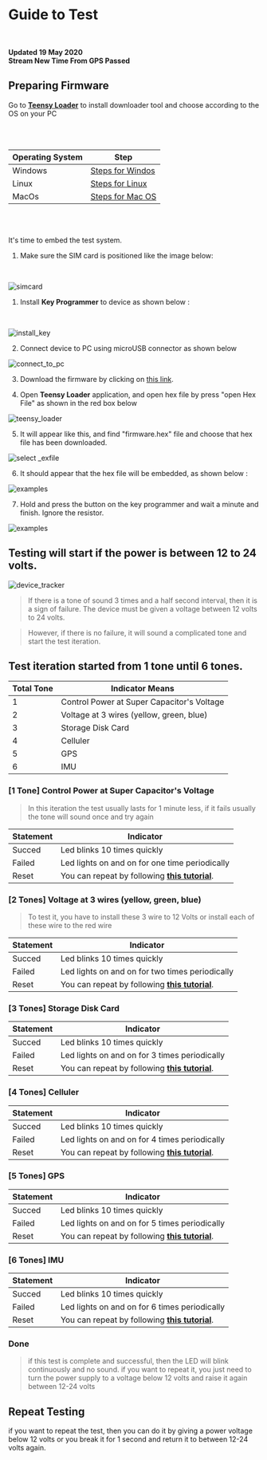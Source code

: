 # Guide to Test

<br />

**Updated 19 May 2020**
<br />
**Stream New Time From GPS Passed**
<br />

## Preparing Firmware

Go to **[Teensy Loader](https://www.pjrc.com/teensy/loader.html)** to install downloader tool and choose according to the OS on your PC

<br />
<br />

Operating System|Step                                                             |
----------------|-----------------------------------------------------------------|
Windows         |[Steps for Windos](https://www.pjrc.com/teensy/loader_win10.html)|
Linux           |[Steps for Linux](https://www.pjrc.com/teensy/loader_linux.html) |
MacOs           |[Steps for Mac OS](https://www.pjrc.com/teensy/loader_mac.html)  |

<br />
<br />

It's time to embed the test system.

1. Make sure the SIM card is positioned like the image below:

<br />

![simcard](/docs/sim_position.jpeg)

1. Install **Key Programmer** to device as shown below : 

<br />

![install_key](/docs/install_key.jpg)

2. Connect device to PC using microUSB connector as shown below

![connect_to_pc](/docs/connect_to_pc.jpg)

3. Download the firmware by clicking on [this link](https://github.com/WidyaAi/TestTracker/releases/download/vNewTime-0/firmware.hex).

4. Open **Teensy Loader** application, and open hex file by press "open Hex File" as shown in the red box below 

![teensy_loader](/docs/teensyloader_.png)

5. It will appear like this, and find "firmware.hex" file and choose that hex file has been downloaded.

![select _exfile](/docs/select_hex_file_.png)

6. It should appear that the hex file will be embedded, as shown below :

![examples](/docs/teensyloader1.png)

7. Hold and press the button on the key programmer and wait a minute and finish.
Ignore the resistor.

![examples](/docs/press_button_.jpg)

## Testing will start if the power is between 12 to 24 volts.

![device_tracker](/docs/device_tracker.png)

> If there is a tone of sound 3 times and a half second interval, then it is a sign of failure. The device must be given a voltage between 12 volts to 24 volts.

> However, if there is no failure, it will sound a complicated tone and start the test iteration.

## Test iteration started from 1 tone until 6 tones.

Total Tone| Indicator Means
----------| -------------
1         | Control Power at Super Capacitor's Voltage
2         | Voltage at 3 wires (yellow, green, blue)
3         | Storage Disk Card
4         | Celluler
5         | GPS
6         | IMU

### [1 Tone] Control Power at Super Capacitor's Voltage

> In this iteration the test usually lasts for 1 minute less, if it fails usually the tone will sound once and try again

Statement | Indicator
----------| ----------
Succed    | Led blinks 10 times quickly
Failed    | Led lights on and on for one time periodically
Reset     | You can repeat by following **[this tutorial](/README.md#repeat-testing)**.

### [2 Tones] Voltage at 3 wires (yellow, green, blue)

> To test it, you have to install these 3 wire to 12 Volts or install each of these wire to the red wire

Statement | Indicator
----------| ----------
Succed    | Led blinks 10 times quickly
Failed    | Led lights on and on for two times periodically
Reset     | You can repeat by following **[this tutorial](/README.md#repeat-testing)**.

### [3 Tones] Storage Disk Card

Statement | Indicator
----------| ----------
Succed    | Led blinks 10 times quickly
Failed    | Led lights on and on for 3 times periodically
Reset     | You can repeat by following **[this tutorial](/README.md#repeat-testing)**.

### [4 Tones] Celluler

Statement | Indicator
----------| ----------
Succed    | Led blinks 10 times quickly
Failed    | Led lights on and on for 4 times periodically
Reset     | You can repeat by following **[this tutorial](/README.md#repeat-testing)**.

### [5 Tones] GPS

Statement | Indicator
----------| ----------
Succed    | Led blinks 10 times quickly
Failed    | Led lights on and on for 5 times periodically
Reset     | You can repeat by following **[this tutorial](/README.md#repeat-testing)**.

### [6 Tones] IMU

Statement | Indicator
----------| ----------
Succed    | Led blinks 10 times quickly
Failed    | Led lights on and on for 6 times periodically
Reset     | You can repeat by following **[this tutorial](/README.md#repeat-testing)**.

### Done
> if this test is complete and successful, then the LED will blink continuously and no sound.
> if you want to repeat it, you just need to turn the power supply to a voltage below 12 volts and raise it again between 12-24 volts

## Repeat Testing
if you want to repeat the test, then you can do it by giving a power voltage below 12 volts or you break it for 1 second and return it to between 12-24 volts again.